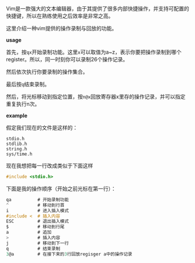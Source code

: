 Vim是一款强大的文本编辑器，由于其提供了很多内部快捷操作，并支持可配置的快捷键，所以在熟练使用之后效率是非常之高。

这里介绍一种vim提供的操作录制与回放的功能。

**usage**

首先，按`qx`开始录制功能。这里`x`可以取值为a~z，表示你要把操作录制到哪个register。所以，同一时刻你可以录制26个操作记录。

然后依次执行你要录制的操作集合。

最后按`q`结束录制。

然后，将光标移动到指定位置，按`n@x`回放寄存器x里存的操作记录，并可以指定重复执行n次。

**example**

假定我们现在的文件是这样的：

```
stdio.h
stdlib.h
string.h
sys/time.h
```

现在我想把每一行改成类似于下面这样

```c
#include <stdio.h>
```

下面是我的操作顺序（开始之前光标在第一行）：

```c
qa          # 开始录制功能
^           # 移动到行首
i           # 进入插入模式
#include <  # 插入内容
ESC         # 退出插入模式
$           # 移动到行尾
a           # 追加
>           # 插入内容
j           # 移动到下一行
q           # 结束录制
3@a         # 在接下来的3行回放regisger a中的操作记录
```
